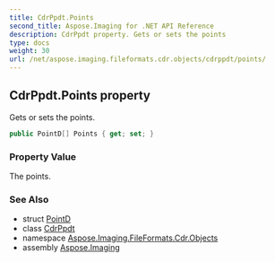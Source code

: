 ```yaml
---
title: CdrPpdt.Points
second_title: Aspose.Imaging for .NET API Reference
description: CdrPpdt property. Gets or sets the points
type: docs
weight: 30
url: /net/aspose.imaging.fileformats.cdr.objects/cdrppdt/points/
---
```

## CdrPpdt.Points property

Gets or sets the points.

```csharp
public PointD[] Points { get; set; }
```

### Property Value

The points.

### See Also

* struct [PointD](../../../aspose.imaging.fileformats.cdr.types/pointd/)
* class [CdrPpdt](../)
* namespace [Aspose.Imaging.FileFormats.Cdr.Objects](../../cdrppdt/)
* assembly [Aspose.Imaging](../../../)


